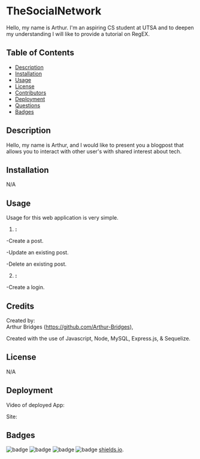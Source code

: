 # TheSocialNetwork

Hello, my name is Arthur. I'm an aspiring CS student at UTSA and to deepen my understanding I will like to provide a tutorial on RegEX.

## Table of Contents

- [Description](#description)
- [Installation](#installation)
- [Usage](#usage)
- [License](#license)
- [Contributors](#contributors)
- [Deployment](#deployment)
- [Questions](#questions)
- [Badges](#badges)

## Description

Hello, my name is Arthur, and I would like to present you a blogpost that allows you to interact with other user's with shared interest about tech.

## Installation

N/A

## Usage

Usage for this web application is very simple.

1. **:**

-Create a post.

-Update an existing post.

-Delete an existing post.

2. **:**

-Create a login.

## Credits

Created by:  
Arthur Bridges (https://github.com/Arthur-Bridges),

Created with the use of Javascript, Node, MySQL, Express.js, & Sequelize.

## License

N/A

## Deployment

Video of deployed App: 

Site:

## Badges

![badge](https://img.shields.io/badge/Arthurs%20badge-2EB107)
![badge](https://img.shields.io/badge/40%-HTML-FF704D)
![badge](https://img.shields.io/badge/5%-CSS-61CCD2)
![badge](https://img.shields.io/badge/55%-JavaScript-FF700B)
[shields.io](https://shields.io/).
